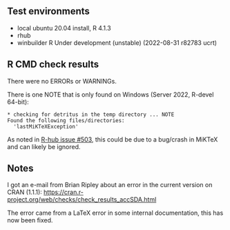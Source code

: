 ## Test environments
* local ubuntu 20.04 install, R 4.1.3
* rhub 
* winbuilder R Under development (unstable) (2022-08-31 r82783 ucrt)

## R CMD check results

There were no ERRORs or WARNINGs. 

There is one NOTE that is only found on Windows (Server 2022, R-devel 64-bit): 

```
* checking for detritus in the temp directory ... NOTE
Found the following files/directories:
  'lastMiKTeXException'
```
As noted in [R-hub issue #503](https://github.com/r-hub/rhub/issues/503), this could be due to a bug/crash in MiKTeX and can likely be ignored.

## Notes
I got an e-mail from Brian Ripley about an error in the current version on CRAN (1.1.1): https://cran.r-project.org/web/checks/check_results_accSDA.html

The error came from a LaTeX error in some internal documentation, this has now
been fixed.
